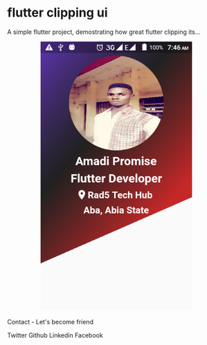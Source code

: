 # flutter clipping ui

A simple flutter project, demostrating how great flutter clipping its...

<p align="center">
  <img src="https://github.com/Wizpna/flutter_clipping_ui/blob/master/screenshot/Screenshot_20190112-074612.png" width="350" title="Screenshot">
</p>

Contact - Let's become friend

Twitter
Github
Linkedin
Facebook
